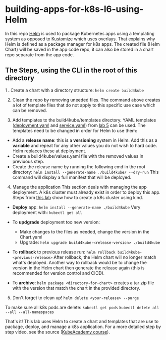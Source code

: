 # building-apps-for-k8s-l6-using-Helm

In this repo [Helm](https://helm.sh/) is used to package Kubernetes apps using a templating system as opposed to Kustomize which uses overlays. That explains why Helm is defined as a package manager for k8s apps.
The created file (Helm Chart) will be saved in the app code repo, it can also be stored in a chart repo separate from the app code.

## The Steps, using the CLI in the root of this directory
1 . Create a chart with a directory structure:
	`helm create build4kube`

2. Clean the repo by removing uneeded files. The command above creates a lot of template files that do not apply to this specific use case which can be removed.

3. Add templates to the build4kube/templates directory. YAML templates ([deployment.yaml](https://github.com/Fabr1ce/building-apps-for-k8s-l5-using-Kustomize/blob/main/deployment.yaml) and [service.yaml](https://github.com/Fabr1ce/building-apps-for-k8s-l5-using-Kustomize/blob/main/service.yaml)) from [lab 5](https://github.com/Fabr1ce/building-apps-for-k8s-l5-using-Kustomize) can be used.
The templates need to be changed in order for Helm to use them:
- Add a **release name**: this is a **versioning** system in Helm. Add this as a **variable** and repeat for any other values you do not wish to hard code. Helm replaces these at deployment.
- Create a build4kube/values.yaml file with the removed values in previuous step.
- Create the release name by running the following cmd in the root directory:
	`helm install --generate-name ./build4kube/ --dry-run`
	This command will display a full manifest that will be deployed.
4. Manage the application
This section deals with managing the app deployment. A k8s cluster must already exist in order to deploy this app. Steps from [this lab](https://github.com/Fabr1ce/building-apps-for-k8s-l4-using-Kind) show how to create a k8s cluster using  kind. 
- **Deploy** app: 
	`helm install --generate-name ./build4kube`
  Very deployment with: 
  	`kubectl get all`
- To **updgrade** deployment too new version:
	- Make changes to the files as needed, change the version in the Chart.yaml
	- Upgrade:
	`helm upgrade build4kube-<release-version> ./build4kube`
- To **rollback** to previous release run: 
	`helm rollback build4kube-<previous-release>`
After rollback, the Helm chart will no longer match what's deployed. Another way to rollback would be to change the version in the Helm chart then generate the release again (this is recommended for version control and CICD).

- To **archive**: `helm package <directory-for-chart>` creates a tar zip file with the version that match the chart in the provided directory. 

5. Don't forget to clean up!
	`helm delete <your-release> --purge`

To make sure all k8s pods are delete:
	`kubectl get pods`
        `kubectl delete all --all --all-namespaces`
	
That's it! This lab uses Helm to create a chart and templates that are use to package, deploy, and manage a k8s application.
For a more detailed step by step video, see the source ([KubeAcademy course](https://kube.academy/courses/building-applications-for-kubernetes/lessons/packaging-your-application)). 

